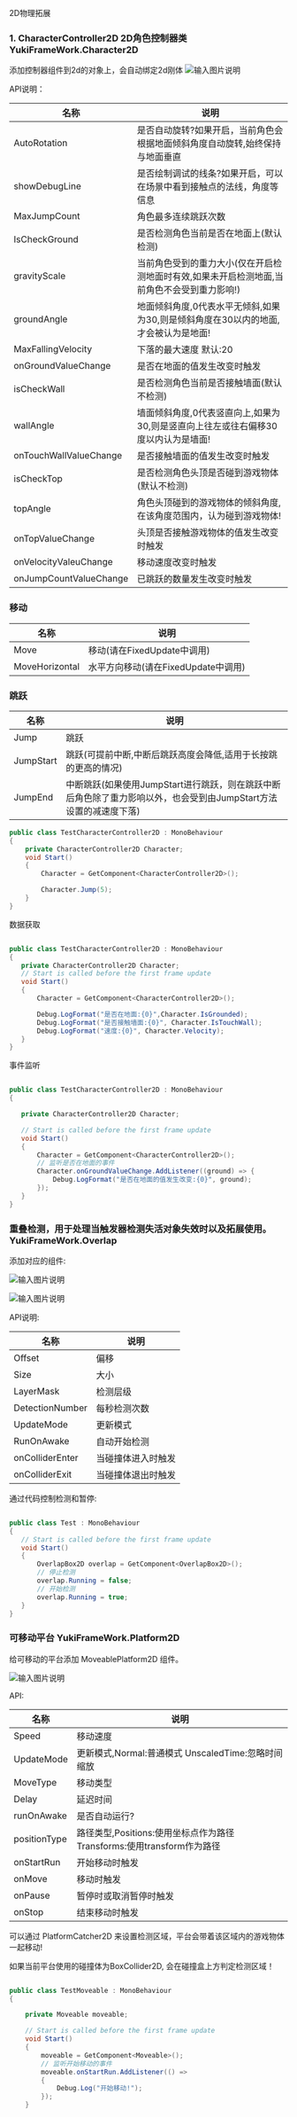 2D物理拓展

### 1. CharacterController2D 2D角色控制器类 YukiFrameWork.Character2D

添加控制器组件到2d的对象上，会自动绑定2d刚体
![输入图片说明](Texture/character1.png)

API说明：


| 名称      | 说明 |
| ----------- | ----------- |
| AutoRotation |是否自动旋转?如果开启，当前角色会根据地面倾斜角度自动旋转,始终保持与地面垂直     |
| showDebugLine |是否绘制调试的线条?如果开启，可以在场景中看到接触点的法线，角度等信息     |
| MaxJumpCount | 角色最多连续跳跃次数     |
| IsCheckGround | 是否检测角色当前是否在地面上(默认检测)     |
| gravityScale | 当前角色受到的重力大小(仅在开启检测地面时有效,如果未开启检测地面,当前角色不会受到重力影响!)     |
| groundAngle | 地面倾斜角度,0代表水平无倾斜,如果为30,则是倾斜角度在30以内的地面,才会被认为是地面!     |
| MaxFallingVelocity | 下落的最大速度 默认:20     |
| onGroundValueChange | 是否在地面的值发生改变时触发    |
| isCheckWall | 是否检测角色当前是否接触墙面(默认不检测)     |
| wallAngle | 墙面倾斜角度,0代表竖直向上,如果为30,则是竖直向上往左或往右偏移30度以内认为是墙面!     |
| onTouchWallValueChange | 是否接触墙面的值发生改变时触发     |
| isCheckTop |  是否检测角色头顶是否碰到游戏物体(默认不检测)     |
| topAngle | 角色头顶碰到的游戏物体的倾斜角度,在该角度范围内，认为碰到游戏物体!     |
| onTopValueChange | 头顶是否接触游戏物体的值发生改变时触发    |
| onVelocityValeuChange | 移动速度改变时触发     |
| onJumpCountValueChange | 已跳跃的数量发生改变时触发   | 

### 移动 

| 名称      | 说明 |
| ----------- | ----------- |
|  Move | 移动(请在FixedUpdate中调用)     |  
|  MoveHorizontal  | 水平方向移动(请在FixedUpdate中调用)     |   

### 跳跃

| 名称      | 说明 |
| ----------- | ----------- | 
|  Jump  | 跳跃     |  
|  JumpStart | 跳跃(可提前中断,中断后跳跃高度会降低,适用于长按跳的更高的情况)     |  
|  JumpEnd  | 中断跳跃(如果使用JumpStart进行跳跃，则在跳跃中断后角色除了重力影响以外，也会受到由JumpStart方法设置的减速度下落)    |   

``` csharp
public class TestCharacterController2D : MonoBehaviour
{
    private CharacterController2D Character; 
    void Start()
    {
        Character = GetComponent<CharacterController2D>();

        Character.Jump(5);
    } 
}
```

数据获取 

 ``` csharp

public class TestCharacterController2D : MonoBehaviour
{ 
    private CharacterController2D Character; 
    // Start is called before the first frame update
    void Start()
    {
        Character = GetComponent<CharacterController2D>();

        Debug.LogFormat("是否在地面:{0}",Character.IsGrounded); 
        Debug.LogFormat("是否接触墙面:{0}", Character.IsTouchWall);
        Debug.LogFormat("速度:{0}", Character.Velocity);
    } 
}

 ```

事件监听

 ``` csharp

public class TestCharacterController2D : MonoBehaviour
{

    private CharacterController2D Character;

    // Start is called before the first frame update
    void Start()
    {
        Character = GetComponent<CharacterController2D>();
        // 监听是否在地面的事件
        Character.onGroundValueChange.AddListener((ground) => {
            Debug.LogFormat("是否在地面的值发生改变:{0}", ground);
        });
    } 
}

 ```

 ### 重叠检测，用于处理当触发器检测失活对象失效时以及拓展使用。YukiFrameWork.Overlap 

 添加对应的组件:

 ![输入图片说明](Texture/Overlap1.png)

 ![输入图片说明](Texture/Overlap2.png)

 API说明: 

| 名称      | 说明 |
| ----------- | ----------- |
| Offset |偏移    |  
| Size |大小    | 
| LayerMask |检测层级     | 
| DetectionNumber |每秒检测次数     |  
| UpdateMode |更新模式     |  
| RunOnAwake |自动开始检测     |  
| onColliderEnter |当碰撞体进入时触发    |
| onColliderExit |当碰撞体退出时触发    | 

通过代码控制检测和暂停:

 ``` csharp

public class Test : MonoBehaviour
{
    // Start is called before the first frame update
    void Start()
    {
        OverlapBox2D overlap = GetComponent<OverlapBox2D>();
        // 停止检测
        overlap.Running = false;
        // 开始检测
        overlap.Running = true;
    } 
}


 ```

 ### 可移动平台 YukiFrameWork.Platform2D

 给可移动的平台添加 MoveablePlatform2D 组件。

 ![输入图片说明](Texture/Moveable.png)

 API:

 | 名称      | 说明 |
| ----------- | ----------- |
| Speed |移动速度     |
| UpdateMode |更新模式,Normal:普通模式 UnscaledTime:忽略时间缩放     |
| MoveType | 移动类型     |
| Delay | 延迟时间   |
| runOnAwake | 是否自动运行?     |
| positionType | 路径类型,Positions:使用坐标点作为路径 Transforms:使用transform作为路径     |
| onStartRun | 开始移动时触发     |
| onMove | 移动时触发     |
| onPause | 暂停时或取消暂停时触发     |
| onStop | 结束移动时触发     | 


可以通过 PlatformCatcher2D 来设置检测区域，平台会带着该区域内的游戏物体一起移动!

如果当前平台使用的碰撞体为BoxCollider2D, 会在碰撞盒上方判定检测区域！

``` csharp

public class TestMoveable : MonoBehaviour
{

    private Moveable moveable;

    // Start is called before the first frame update
    void Start()
    {
        moveable = GetComponent<Moveable>();
        // 监听开始移动的事件
        moveable.onStartRun.AddListener(() => 
        {
            Debug.Log("开始移动!");
        });
    } 
```
